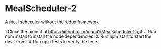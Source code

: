 # MealScheduler-2
A meal scheduler without the redux framework

1.Clone the project at https://github.com/mani11/MealScheduler-2.git
2. Run npm install to install the node dependencies.
3. Run npm start to start the dev-server
4. Run npm tests to verify the tests.

